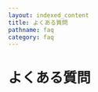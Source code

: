 ```yaml
---
layout: indexed_content
title: よくある質問
pathname: faq
category: faq
---
```


<div id="primary">

<div id="page_main">

# よくある質問

<div id="faq">

</div>

</div>

</div>
